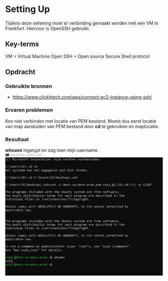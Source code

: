 # Setting Up
Tijdens deze oefening moet er verbinding gemaakt worden met een VM in Frankfurt. Hiervoor is OpenSSH gebruikt.
## Key-terms
VM = Virtual Machine
Open SSH = Open source Secure Shell protocol
## Opdracht

### Gebruikte bronnen
* https://www.clickittech.com/aws/connect-ec2-instance-using-ssh/

### Ervaren problemen
Kon niet verbinden met locatie van PEM bestand. Moest dus eerst locatie van map aanduiden van PEM bestand door __cd__ te gebruiken en maplocatie.

### Resultaat
__whoami__ ingetypt en zag toen mijn username.
![](sshexercise.jpg)